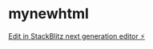 # mynewhtml

[Edit in StackBlitz next generation editor ⚡️](https://stackblitz.com/~/github.com/Wisedona2020/mynewhtml)
